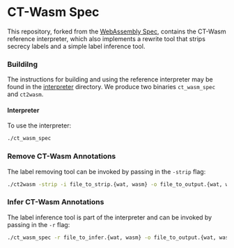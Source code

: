 # CT-Wasm Spec
This repository, forked from the [WebAssembly 
Spec](https://github.com/WebAssembly/spec), contains the CT-Wasm reference 
interpreter, which also implements a rewrite tool that strips secrecy labels and a simple label inference tool.


### Buildilng

The instructions for building and using the reference interpreter may be found in 
the [interpreter](https://github.com/PLSysSec/ct-wasm-spec/tree/master/interpreter) 
directory. We produce two binaries `ct_wasm_spec` and `ct2wasm`.

#### Interpreter

To use the interpreter:

```bash
./ct_wasm_spec
```

### Remove CT-Wasm Annotations
The label removing tool can be invoked by passing in the `-strip` flag:

```bash
./ct2wasm -strip -i file_to_strip.{wat, wasm} -o file_to_output.{wat, wasm}
```

### Infer CT-Wasm Annotations

The label inference tool is part of the interpreter and can be invoked by passing in the `-r` flag:

```bash
./ct_wasm_spec -r file_to_infer.{wat, wasm} -o file_to_output.{wat, wasm}
```
